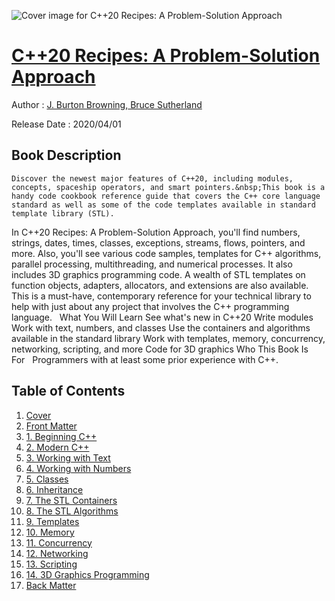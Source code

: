 ![Cover image for C++20 Recipes: A Problem-Solution Approach](https://imgdetail.ebookreading.net/cover/cover/20200920/EB9781484257135.jpg)

[C++20 Recipes: A Problem-Solution Approach](https://ebookreading.net/view/book/C%2B%2B20+Recipes%3A+A+Problem-Solution+Approach-EB9781484257135_1.html "C++20 Recipes: A Problem-Solution Approach")
====================================================================================================================

Author : [J. Burton Browning](https://ebookreading.net/search/author/J.+Burton+Browning),[ 
            Bruce Sutherland](https://ebookreading.net/search/author/+%0D%0A++++++++++++Bruce+Sutherland)

Release Date : 2020/04/01

Book Description
-----------------


    
    Discover the newest major features of C++20, including modules, concepts, spaceship operators, and smart pointers.&nbsp;This book is a handy code cookbook reference guide that covers the C++ core language standard as well as some of the code templates available in standard template library (STL). 
In C++20 Recipes: A Problem-Solution Approach, you'll find numbers, strings, dates, times, classes, exceptions, streams, flows, pointers, and more. Also, you'll see various code samples, templates for C++ algorithms, parallel processing, multithreading, and numerical processes. It also includes 3D graphics programming code. A wealth of STL templates on function objects, adapters, allocators, and extensions are also available.
This is a must-have, contemporary reference for your technical library to help with just about any project that involves the C++ programming language.&nbsp;&nbsp;
What You Will Learn
See what's new in C++20  Write modules   Work with text, numbers, and      classes Use the containers and      algorithms available in the standard library Work with templates, memory,      concurrency, networking, scripting, and more Code for 3D graphics Who This Book Is For&nbsp;&nbsp;
Programmers with at least some prior experience with C++.&nbsp;&nbsp;
&nbsp;

  


Table of Contents
-----------------

1. [Cover](https://ebookreading.net/view/book/C%2B%2B20+Recipes%3A+A+Problem-Solution+Approach-EB9781484257135_1.html)
1. [Front Matter](https://ebookreading.net/view/book/C%2B%2B20+Recipes%3A+A+Problem-Solution+Approach-EB9781484257135_2.html)
1. [1.&nbsp;Beginning C++](https://ebookreading.net/view/book/C%2B%2B20+Recipes%3A+A+Problem-Solution+Approach-EB9781484257135_3.html)
1. [2.&nbsp;Modern C++](https://ebookreading.net/view/book/C%2B%2B20+Recipes%3A+A+Problem-Solution+Approach-EB9781484257135_4.html)
1. [3.&nbsp;Working with Text](https://ebookreading.net/view/book/C%2B%2B20+Recipes%3A+A+Problem-Solution+Approach-EB9781484257135_5.html)
1. [4.&nbsp;Working with Numbers](https://ebookreading.net/view/book/C%2B%2B20+Recipes%3A+A+Problem-Solution+Approach-EB9781484257135_6.html)
1. [5.&nbsp;Classes](https://ebookreading.net/view/book/C%2B%2B20+Recipes%3A+A+Problem-Solution+Approach-EB9781484257135_7.html)
1. [6.&nbsp;Inheritance](https://ebookreading.net/view/book/C%2B%2B20+Recipes%3A+A+Problem-Solution+Approach-EB9781484257135_8.html)
1. [7.&nbsp;The STL Containers](https://ebookreading.net/view/book/C%2B%2B20+Recipes%3A+A+Problem-Solution+Approach-EB9781484257135_9.html)
1. [8.&nbsp;The STL Algorithms](https://ebookreading.net/view/book/C%2B%2B20+Recipes%3A+A+Problem-Solution+Approach-EB9781484257135_10.html)
1. [9.&nbsp;Templates](https://ebookreading.net/view/book/C%2B%2B20+Recipes%3A+A+Problem-Solution+Approach-EB9781484257135_11.html)
1. [10.&nbsp;Memory](https://ebookreading.net/view/book/C%2B%2B20+Recipes%3A+A+Problem-Solution+Approach-EB9781484257135_12.html)
1. [11.&nbsp;Concurrency](https://ebookreading.net/view/book/C%2B%2B20+Recipes%3A+A+Problem-Solution+Approach-EB9781484257135_13.html)
1. [12.&nbsp;Networking](https://ebookreading.net/view/book/C%2B%2B20+Recipes%3A+A+Problem-Solution+Approach-EB9781484257135_14.html)
1. [13.&nbsp;Scripting](https://ebookreading.net/view/book/C%2B%2B20+Recipes%3A+A+Problem-Solution+Approach-EB9781484257135_15.html)
1. [14.&nbsp;3D Graphics Programming](https://ebookreading.net/view/book/C%2B%2B20+Recipes%3A+A+Problem-Solution+Approach-EB9781484257135_16.html)
1. [Back Matter](https://ebookreading.net/view/book/C%2B%2B20+Recipes%3A+A+Problem-Solution+Approach-EB9781484257135_17.html)
